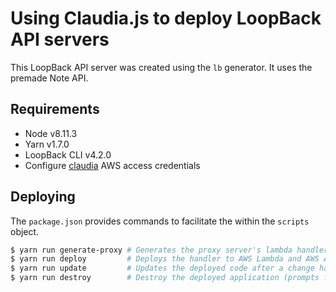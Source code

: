 # Using Claudia.js to deploy LoopBack API servers

This LoopBack API server was created using the `lb` generator. It uses the premade Note API.

## Requirements

- Node v8.11.3
- Yarn v1.7.0
- LoopBack CLI v4.2.0
- Configure [claudia](https://claudiajs.com/tutorials/installing.html#configuring-access-credentials) AWS access credentials

## Deploying

The `package.json` provides commands to facilitate the  within the `scripts` object.

```sh
$ yarn run generate-proxy # Generates the proxy server's lambda handler
$ yarn run deploy         # Deploys the handler to AWS Lambda and AWS API Gateway
$ yarn run update         # Updates the deployed code after a change has been made to the API server
$ yarn run destroy        # Destroy the deployed application (prompts for confirmation)
```
